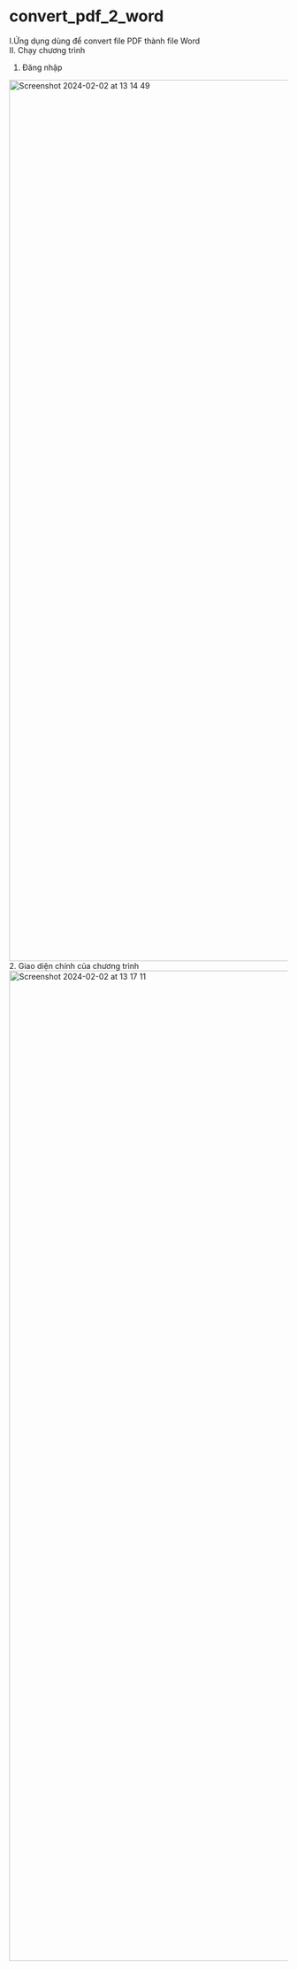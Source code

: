 # convert_pdf_2_word

I.Ứng dụng dùng để convert file PDF thành file Word  
II. Chạy chương trình
1. Đăng nhập
<img width="1592" alt="Screenshot 2024-02-02 at 13 14 49" src="https://github.com/ThanhVViet/convert_pdf_2_word/assets/126480817/1082841d-edb1-437e-a782-af536f2ff6d9">
2. Giao diện chính của chương trình
   
<img width="1789" alt="Screenshot 2024-02-02 at 13 17 11" src="https://github.com/ThanhVViet/convert_pdf_2_word/assets/126480817/eae4c25b-a23e-4228-96cc-e43bd6e443c8">

